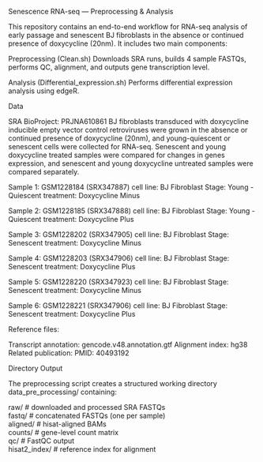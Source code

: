 Senescence RNA-seq — Preprocessing & Analysis

This repository contains an end-to-end workflow for RNA-seq analysis of early passage and senescent BJ fibroblasts in the absence or continued presence of doxycycline (20nm).
It includes two main components:

Preprocessing (Clean.sh)
Downloads SRA runs, builds 4 sample FASTQs, performs QC, alignment, and outputs gene transcription level.

Analysis (Differential_expression.sh)
Performs differential expression analysis using edgeR.

Data

SRA BioProject: PRJNA610861 
BJ fibroblasts transduced with doxycycline inducible empty vector control retroviruses were grown in the absence
or continued presence of doxycycline (20nm), and young-quiescent or senescent cells were collected for RNA-seq. 
Senescent and young doxycycline treated samples were compared for changes in genes expression, and senescent and 
young doxycycline untreated samples were compared separately.

Sample 1: GSM1228184 (SRX347887)
cell line: BJ Fibroblast
Stage: Young - Quiescent
treatment: Doxycycline Minus

Sample 2: GSM1228185 (SRX347888)
cell line: BJ Fibroblast
Stage: Young - Quiescent
treatment: Doxycycline Plus

Sample 3: GSM1228202 (SRX347905)
cell line: BJ Fibroblast
Stage: Senescent
treatment: Doxycycline Minus

Sample 4: GSM1228203 (SRX347906)
cell line: BJ Fibroblast
Stage: Senescent
treatment: Doxycycline Plus

Sample 5: GSM1228220 (SRX347923)
cell line: BJ Fibroblast
Stage: Senescent
treatment: Doxycycline Minus

Sample 6: GSM1228221 (SRX347906)
cell line: BJ Fibroblast
Stage: Senescent
treatment: Doxycycline Plus

Reference files:

Transcript annotation: gencode.v48.annotation.gtf
Alignment index: hg38
Related publication:
PMID: 40493192

Directory Output

The preprocessing script creates a structured working directory data_pre_processing/ containing:

raw/      # downloaded and processed SRA FASTQs  
fastq/    # concatenated FASTQs (one per sample)  
aligned/  # hisat-aligned BAMs  
counts/   # gene-level count matrix   
qc/       # FastQC output  
hisat2_index/  # reference index for alignment  
